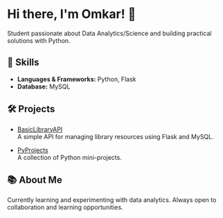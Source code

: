 # Hi there, I'm Omkar! 👋

Student passionate about Data Analytics/Science and building practical solutions with Python.

## 🚀 Skills
- **Languages & Frameworks:** Python, Flask
- **Database:** MySQL

## 🛠️ Projects
- [BasicLibraryAPI](https://github.com/OmkarBhujbalra0/BasicLibraryAPI)  
  A simple API for managing library resources using Flask and MySQL.

- [PyProjects](https://github.com/OmkarBhujbalra0/PyProjects)  
  A collection of Python mini-projects.

## 📚 About Me
Currently learning and experimenting with data analytics.
Always open to collaboration and learning opportunities.


